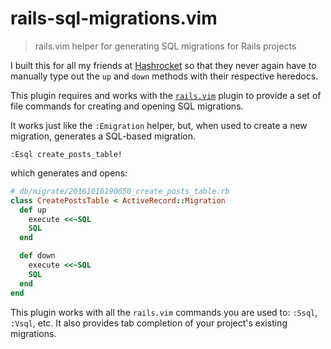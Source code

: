# rails-sql-migrations.vim

> rails.vim helper for generating SQL migrations for Rails projects

I built this for all my friends at [Hashrocket](https://hashrocket.com/) so
that they never again have to manually type out the `up` and `down` methods
with their respective heredocs.

This plugin requires and works with the
[`rails.vim`](https://github.com/tpope/vim-rails) plugin to provide a set of
file commands for creating and opening SQL migrations.

It works just like the `:Emigration` helper, but, when used to create a new
migration, generates a SQL-based migration.

```
:Esql create_posts_table!
```

which generates and opens:

```ruby
# db/migrate/20161016190650_create_posts_table.rb
class CreatePostsTable < ActiveRecord::Migration
  def up
    execute <<~SQL
    SQL
  end

  def down
    execute <<~SQL
    SQL
  end
end
```

This plugin works with all the `rails.vim` commands you are used to:
`:Ssql`, `:Vsql`, etc. It also provides tab completion of your project's
existing migrations.
